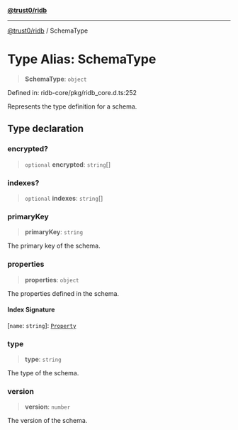 [**@trust0/ridb**](../README.md)

***

[@trust0/ridb](../README.md) / SchemaType

# Type Alias: SchemaType

> **SchemaType**: `object`

Defined in: ridb-core/pkg/ridb\_core.d.ts:252

Represents the type definition for a schema.

## Type declaration

### encrypted?

> `optional` **encrypted**: `string`[]

### indexes?

> `optional` **indexes**: `string`[]

### primaryKey

> **primaryKey**: `string`

The primary key of the schema.

### properties

> **properties**: `object`

The properties defined in the schema.

#### Index Signature

\[`name`: `string`\]: [`Property`](../classes/Property.md)

### type

> **type**: `string`

The type of the schema.

### version

> **version**: `number`

The version of the schema.

